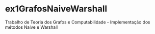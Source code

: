 # ex1GrafosNaiveWarshall
Trabalho de Teoria dos Grafos e Computabilidade - Implementação dos métodos Naive e Warshall
